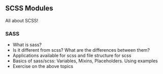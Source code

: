 ## SCSS Modules

All about SCSS!

### SASS

- What is sass?
- Is it different from scss? What are the differences between them?
- Applications available for scss and file structure for scss
- Basics of sass/scss: Variables, Mixins, Placeholders. Using examples
- Exercise on the above topics

